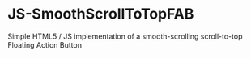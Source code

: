 # JS-SmoothScrollToTopFAB
Simple HTML5 / JS implementation of a smooth-scrolling scroll-to-top Floating Action Button
